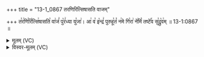 +++
title = "13-1_0867 तरणिरित्सिषासति वाजम्"

+++
त꣣र꣢णि꣣रि꣡त्सि꣢षासति꣣ वा꣢जं꣣ पु꣡रं꣢ध्या यु꣣जा꣢। आ꣢ व꣣ इ꣡न्द्रं꣢ पुरुहू꣣तं꣡ न꣢मे गि꣣रा꣢ ने꣣मिं꣡ तष्टे꣢꣯व सु꣣द्रु꣡व꣢म् ॥ 13-1:0867 ॥

<details><summary>मूलम् (VC)</summary>

त꣣र꣢णि꣣रि꣡त्सि꣢षासति꣣ वा꣢जं꣣ पु꣡र꣢न्ध्या यु꣣जा꣢ । आ꣢ व꣣ इ꣡न्द्रं꣢ पुरुहू꣣तं꣡ न꣢मे गि꣣रा꣢ ने꣣मिं꣡ तष्टे꣢꣯व सु꣣द्रु꣡व꣢म् ॥८६७॥
</details>

<details><summary>विस्वर-मूलम् (VC)</summary>

तरणिरित्सिषासति वाजं पुरन्ध्या युजा । आ व इन्द्रं पुरुहूतं नमे गिरा नेमिं तष्टेव सुद्रुवम् ॥८६७॥
</details>